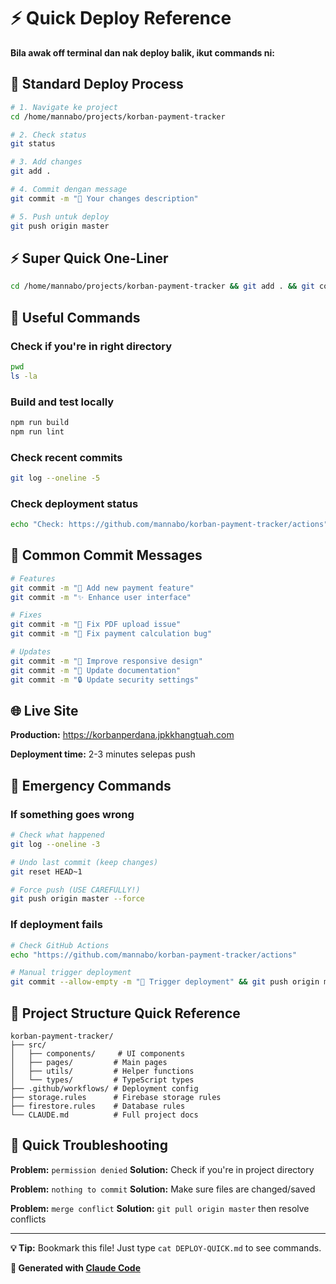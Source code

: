 # ⚡ Quick Deploy Reference

**Bila awak off terminal dan nak deploy balik, ikut commands ni:**

## 🚀 Standard Deploy Process

```bash
# 1. Navigate ke project
cd /home/mannabo/projects/korban-payment-tracker

# 2. Check status
git status

# 3. Add changes
git add .

# 4. Commit dengan message
git commit -m "🚀 Your changes description"

# 5. Push untuk deploy
git push origin master
```

## ⚡ Super Quick One-Liner

```bash
cd /home/mannabo/projects/korban-payment-tracker && git add . && git commit -m "🚀 Quick update - $(date)" && git push origin master
```

## 🔧 Useful Commands

### Check if you're in right directory
```bash
pwd
ls -la
```

### Build and test locally
```bash
npm run build
npm run lint
```

### Check recent commits
```bash
git log --oneline -5
```

### Check deployment status
```bash
echo "Check: https://github.com/mannabo/korban-payment-tracker/actions"
```

## 📝 Common Commit Messages

```bash
# Features
git commit -m "🚀 Add new payment feature"
git commit -m "✨ Enhance user interface"

# Fixes  
git commit -m "🔧 Fix PDF upload issue"
git commit -m "🐛 Fix payment calculation bug"

# Updates
git commit -m "🎨 Improve responsive design"
git commit -m "📄 Update documentation"
git commit -m "🔒 Update security settings"
```

## 🌐 Live Site

**Production:** https://korbanperdana.jpkkhangtuah.com

**Deployment time:** 2-3 minutes selepas push

## 🚨 Emergency Commands

### If something goes wrong
```bash
# Check what happened
git log --oneline -3

# Undo last commit (keep changes)
git reset HEAD~1

# Force push (USE CAREFULLY!)
git push origin master --force
```

### If deployment fails
```bash
# Check GitHub Actions
echo "https://github.com/mannabo/korban-payment-tracker/actions"

# Manual trigger deployment
git commit --allow-empty -m "🔧 Trigger deployment" && git push origin master
```

## 📂 Project Structure Quick Reference

```
korban-payment-tracker/
├── src/
│   ├── components/     # UI components
│   ├── pages/         # Main pages
│   ├── utils/         # Helper functions
│   └── types/         # TypeScript types
├── .github/workflows/ # Deployment config
├── storage.rules      # Firebase storage rules  
├── firestore.rules    # Database rules
└── CLAUDE.md          # Full project docs
```

## 🎯 Quick Troubleshooting

**Problem:** `permission denied`
**Solution:** Check if you're in project directory

**Problem:** `nothing to commit`
**Solution:** Make sure files are changed/saved

**Problem:** `merge conflict`
**Solution:** `git pull origin master` then resolve conflicts

---

**💡 Tip:** Bookmark this file! Just type `cat DEPLOY-QUICK.md` to see commands.

**🤖 Generated with [Claude Code](https://claude.ai/code)**